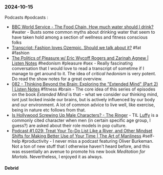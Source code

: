 ### 2024-10-15
Podcasts #podcasts :
- [BBC World Service - The Food Chain, How much water should I drink?](https://www.bbc.co.uk/programmes/w3ct5xnd) #water - Busts some common myths about drinking water that seem to have taken hold among a section of wellness and fitness conscious folks
- [Transcript: Fashion loves Ozempic. Should we talk about it?](https://www.ft.com/content/378a1177-afed-4ecb-9d70-92ed396fdd88) #fat #fashion 
- [The Politics of Pleasure w/ Eric Wycoff Rogers and Zarinah Agnew | Listen Notes](https://lnns.co/nmIy5vrRh1N) #hedonism  #pleasure #sex - Really fascinating conversation that I would love to read a transcript of sometime if I manage to get around to it. The idea of _critical hedonism_ is very potent. Do read the show notes for a great overview.
- [082 - Thinking Beyond the Brain: Exploring the "Extended Mind" (Part 2) | Listen Notes](https://lnns.co/QXjIFWRotw5) #fitness #brain - The core idea of this series of episodes on the book _Extended Mind_ is that - what we consider our thinking mind, isnt just locked inside our brains, but is actively influenced by our body and our environment. A lot of common advice to live well, like exercise, being in nature etc follows from that.
- [Is Hollywood Screwing Up Male Characters? - The Ringer](https://www.theringer.com/2024/10/9/24266476/is-hollywood-screwing-up-male-characters) - TIL [Luffy](https://en.wikipedia.org/wiki/Monkey_D._Luffy) is a commonly cited character when men (in certain specific age group, I guess?) are asked about their role models in pop culture.
- [Podcast #1,029: Treat Your To-Do List Like a River, and Other Mindset Shifts for Making Better Use of Your Time | The Art of Manliness](https://www.artofmanliness.com/character/advice/podcast-1029-treat-your-to-do-list-like-a-river-and-other-mindset-shifts-for-making-better-use-of-your-time/) #self-help #productivity - I never miss a podcast featuring Oliver Burkeman. Not a ton of new stuff that I otherwise haven't heard before, and this was essentially an avenue to promote his new book _Meditation for Mortals_. Nevertheless, I enjoyed it as always.

#### Debrid
